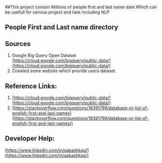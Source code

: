 ##This project contain Millions of people first and last name date.Which can be usefull for various project and task including NLP

## People First and Last name directory 

## Sources
1) Google Big Query Open Dataset [https://cloud.google.com/bigquery/public-data/](https://cloud.google.com/bigquery/public-data/)
2) Crawled some website which provide users dataset

## Reference Links:
1. [https://cloud.google.com/bigquery/public-data/](https://cloud.google.com/bigquery/public-data/)
2. [https://stackoverflow.com/questions/18391799/database-or-list-of-english-first-and-last-names](https://stackoverflow.com/questions/18391799/database-or-list-of-english-first-and-last-names/)

## Developer Help:
 [https://www.linkedin.com/in/aakashkag/](https://www.linkedin.com/in/aakashkag/)


